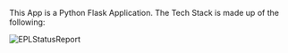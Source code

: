 This App is a Python Flask Application. The Tech Stack is made up of the following:

![EPLStatusReport](https://github.com/nugowe/Flask-EPLStatusReport/assets/25004712/d63d4592-09be-4d32-ba22-0f71ea55d48b)
